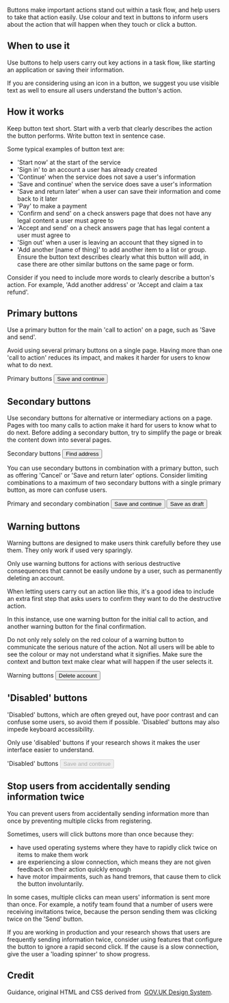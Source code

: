 <P styleSize="large">
    Buttons make important actions stand out within a task flow, and help users
    to take that action easily. Use colour and text in buttons to inform users
    about the action that will happen when they touch or click a button.
</P>

## When to use it

Use buttons to help users carry out key actions in a task flow, like starting
an application or saving their information.

If you are considering using an icon in a button, we suggest you use visible
text as well to ensure all users understand the button's action.

## How it works

Keep button text short. Start with a verb that clearly describes the action
the button performs. Write button text in sentence case.

Some typical examples of button text are:

* 'Start now' at the start of the service
* 'Sign in' to an account a user has already created
* 'Continue' when the service does not save a user's information
* 'Save and continue' when the service does save a user's information
* 'Save and return later' when a user can save their information and come
back to it later
* 'Pay' to make a payment
* 'Confirm and send' on a check answers page that does not have any legal
content a user must agree to
* 'Accept and send' on a check answers page that has legal content a user
must agree to
* 'Sign out' when a user is leaving an account that they signed in to
* 'Add another [name of thing]' to add another item to a list or group. Ensure
the button text describes clearly what this button will add, in case there are
other similar buttons on the same page or form.

Consider if you need to include more words to clearly describe a button's
action. For example, 'Add another address' or 'Accept and claim a tax refund'.

## Primary buttons

Use a primary button for the main 'call to action' on a page, such
as 'Save and send'.

Avoid using several primary buttons on a single page. Having more than one
'call to action' reduces its impact, and makes it harder for users to know
what to do next.

<ExampleContainer>
    <ExampleHeading>Primary buttons</ExampleHeading>
    <Example>
        <Button type="Button">Save and continue</Button>
    </Example>
</ExampleContainer>

## Secondary buttons

Use secondary buttons for alternative or intermediary actions on a page.
Pages with too many calls to action make it hard for users to know what to do
next. Before adding a secondary button, try to simplify the page or break the
content down into several pages.

<ExampleContainer>
    <ExampleHeading>Secondary buttons</ExampleHeading>
    <Example>
        <Button type="Button" level="secondary">Find address</Button>
    </Example>
</ExampleContainer>

You can use secondary buttons in combination with a primary button, such as
offering 'Cancel' or 'Save and return later' options. Consider limiting
combinations to a maximum of two secondary buttons with a single primary
button, as more can confuse users.

<ExampleContainer>
    <ExampleHeading>Primary and secondary combination</ExampleHeading>
    <Example>
        <Button type="Button">Save and continue</Button>
        <Button type="Button" level="secondary">Save as draft</Button>
    </Example>
</ExampleContainer>

## Warning buttons

Warning buttons are designed to make users think carefully before they use
them. They only work if used very sparingly.

Only use warning buttons for actions with serious destructive consequences that
cannot be easily undone by a user, such as permanently deleting an account.

When letting users carry out an action like this, it's a good idea to include
an extra first step that asks users to confirm they want to do
the destructive action.

In this instance, use one warning button for the initial call to action, and
another warning button for the final confirmation.

Do not only rely solely on the red colour of a warning button to communicate
the serious nature of the action. Not all users will be able to see the colour
or may not understand what it signifies. Make sure the context and button text
make clear what will happen if the user selects it.

<ExampleContainer>
    <ExampleHeading>Warning buttons</ExampleHeading>
    <Example>
        <Button type="Button" level="warning">Delete account</Button>
    </Example>
</ExampleContainer>

## 'Disabled' buttons

'Disabled' buttons, which are often greyed out, have poor contrast and can
confuse some users, so avoid them if possible. 'Disabled' buttons may also
impede keyboard accessibility.

Only use 'disabled' buttons if your research shows it makes the user interface
easier to understand.

<ExampleContainer>
    <ExampleHeading>'Disabled' buttons</ExampleHeading>
    <Example>
        <Button type="Button" disabled>Save and continue</Button>
    </Example>
</ExampleContainer>

## Stop users from accidentally sending information twice

You can prevent users from accidentally sending information more than once by
preventing multiple clicks from registering.

Sometimes, users will click buttons more than once because they:

* have used operating systems where they have to rapidly click twice on items
to make them work
* are experiencing a slow connection, which means they are not given feedback
on their action quickly enough
* have motor impairments, such as hand tremors, that cause them to click
the button involuntarily.

In some cases, multiple clicks can mean users' information is sent more than
once. For example, a notify team found that a number of users were receiving
invitations twice, because the person sending them was clicking twice on
the 'Send' button.

If you are working in production and your research shows that users are
frequently sending information twice, consider using features that configure
the button to ignore a rapid second click. If the cause is a slow connection,
give the user a 'loading spinner' to show progress.

## Credit

Guidance, original HTML and CSS derived from&nbsp;
[GOV.UK Design System](https://github.com/alphagov/govuk-frontend).
